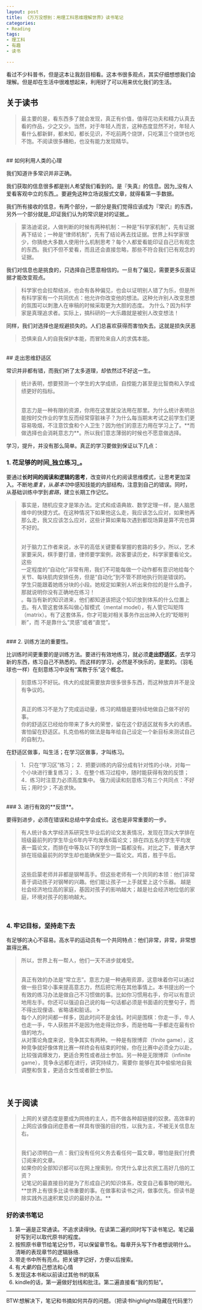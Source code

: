 ```yaml
---
layout: post
title: 《万万没想到：用理工科思维理解世界》读书笔记 
categories: 
- Reading
tags:
- 理工科
- 有趣
- 读书

---
```


看过不少科普书，但是这本让我刮目相看。这本书很多观点，其实仔细想想我们会理解。但是却在生活中很难想起来，利用好了可以用来优化我们的生活。 

## 关于读书

> 最主要的是，看东西多了就会发现，真正有价值，值得花功夫和精力认真去看的作品，少之又少。当然，对于年轻人而言，这种态度显然不对，年轻人看什么都新鲜，都未知，都长见识，不吃前两个烧饼，只吃第三个烧饼也吃不饱。不阅读很多糟粕，也没有能力发现精华。  


<!--more-->
<br />
## 如何利用人类的心理

我们知道许多常识并非正确。

我们获取的信息很多都是别人希望我们看到的。是『失真』的信息。因为\_没有人爱看客观中立的东西\_。要避免这种立场说服式文章，就得看第一手数据。

我们所有接收的信息，有两个部分，一部分是我们觉得应该成为『常识』的东西，另外一个部分就是\_印证我们认为的常识是对的证据\_。

> 蒙洛迪诺说，人做判断的时候有两种机制：一种是“科学家机制”，先有证据再下结论；一种是“律师机制”，先有了结论再去找证据。世界上科学家很少，你猜绝大多数人使用什么机制思考？每个人都爱看能印证自己已有观念的东西。我们不但不爱看，而且还会直接忽略，那些不符合我们已有观念的证据。 

我们对信息也是挑食的，只选择自己愿意相信的。一旦有了偏见，需要更多反面证据才能改变观点。

> 科学家也会拉帮结派，也会有各种偏见，也会以证明别人错了为乐，但是所有科学家有一个共同优点：他允许你改变他的想法。这种允许别人改变思想的氛围可以刺激人在审稿的时候采取更为大胆的态度。 为什么？因为科学家是真理追求者。实际上，搞科研的一大乐趣就是被别人改变想法！ 

同样，我们对选择也是规避损失的。人们总喜欢获得而害怕失去。这就是损失厌恶

> 恐惧来自人的自我保护本能，而冒险来自人的求偶本能。

<br />
## 走出思维舒适区

常识并非都有错，而我们听了太多道理，却依然过不好这一生。

> 统计表明，想要预测一个学生的大学成绩，自控能力甚至是比智商和入学成绩更好的指标。 
> 
> <br />
> 意志力是一种有限的资源，你用在这里就没法用在那里。为什么统计表明总能按时交作业的学生反而经常穿脏袜子？为什么每当期末考试之前学生们更容易吸烟，不注意饮食和个人卫生？因为他们的意志力用在学习上了。**而做选择也会消耗意志力**。所以我们意志薄弱的时候也不愿意做选择。


学习，提升，并没有那么简单。真正的学习要做到保证以下几点：

### 1. 花足够的时间\_独立练习\_。

要通过**长时间的阅读和逻辑的思考**，改变碎片化的阅读思维模式，让思考更加深入。不断地*重复*，从*基本功*中感知技能的内部结构，注意到自己的错误。同时，
从基础训练中学到*套路*，建立长期工作记忆。

> 事实是，随机应变才是笨办法。定式和成语典故、数学定理一样，是人脑思维中的快捷方式。在这种情况下如果他这么走，我应该怎么应对，如果他再那么走，我又应该怎么应对，这些计算如果每次遇到都现场算是算不完也算不好的。
> 
> <br />
> 对于脑力工作者来说，水平的高低关键要看掌握的套路的多少。所以，艺术家要采风，棋手要打谱，律师要学案例，政客要读历史，科学家要看论文。这些
> 
> <br />
> 一定程度的“自动化”非常有用，我们不可能每做一个动作都有意识地给每个关节、每块肌肉安排任务，但是“自动化”到不管不顾地执行则是错误的。 
> 
> <br />
> 学生只能跟着她练分块的小段。她规定如果别人听出来你拉的是什么曲子，那就说明你没有正确地在练习！ 
> 
> <br />
> 。每当有新的知识进来，他们都知道该把这个知识放到体系的什么位置上去。有人管这套体系叫做心智模式（mental model），有人管它叫矩阵（matrix）。有了这套体系，你才可能对相关事务作出出神入化的“眨眼判断”，而 不是靠什么“灵感”或者“直觉”。 

<br />
### 2. 训练方法的重要性。

比训练时间更重要的是训练方法。要进行有效地练习，就必须**走出舒适区**，去学习新的东西，练习自己不熟悉的。而这样的学习，必然是不快乐的，是累的。（羽毛球也一样）在刻意练习中没有“寓教于乐”这个概念。

> 刻意练习不好玩。伟大的成就需要放弃很多很多东西，而这种放弃并不是没有争议的。
> 
> <br />
> 真正的练习不是为了完成运动量，练习的精髓是要持续地做自己做不好的事。 
> 
> <br />
> 你的舒适区已经给你带来了多大的荣誉，留在这个舒适区就有多大的诱惑。害怕留在舒适区。扎克伯格的做法是每年给自己设定一个新目标来测试自己的自制力。

在舒适区做事，叫生活；在学习区做事，才叫练习。

> 1．只在“学习区”练习； 2．把要训练的内容分成有针对性的小块，对每一个小块进行重复练习； 3．在整个练习过程中，随时能获得有效的反馈； 4．练习时注意力必须高度集中。 
> 强力阅读和刻意练习有三个共同点：不好玩；用时少；不追求快。

<br />
### 3. 进行有效的**反馈**。

要得到进步，必须在错误和总结中学会成长。这也是非常重要的一步。

> 有人统计各大学经济系研究生毕业后的论文发表情况，发现在顶尖大学排在班级最前列的学生毕业6年内平均发表6篇论文；排在四五名的学生平均发表一篇论文，而排在中等及以下的学生则一篇都没有。对比之下，普通大学排在班级最前列的学生却也能确保至少一篇论文。鸡首，胜于牛后。 
> 
> <br />
> 这些启蒙老师并非都是钢琴高手。但这些老师有一个共同的本领：他们非常善于调动孩子对钢琴的兴趣。他们能让孩子一上手就爱上这个乐器。 
> 越是社会经济地位高的家庭，基因对孩子的影响越大；越是社会经济地位低的家庭，环境对孩子的影响越大。

<br />

### 4. 牢记目标，坚持走下去

有足够的决心不容易。高水平的运动员有一个共同特点：他们非常，非常，非常想赢得比赛。

> 所以，世界上有一帮人，他们一天不进步就难受。 
> 
> <br />
> 真正有效的办法是“常立志”。意志力是一种通用资源，这意味着你可以通过做一些日常小事来提高意志力，然后把它用在其他事情上。本书提出的一个有效的练习办法是做自己不习惯做的事。比如你习惯用右手，你可以有意识地用左手。你还可以强迫自己说的每一句话都必须是书面语的完整句子，而不得出现俚语、省略语和脏话。
> > 
> <br />
> 每个人的时间都一样多，因此时间不是金钱。时间是围棋：你走一手，牛人也走一手，牛人获胜并不是因为他走得比你多，而是他每一手都走在最有价值的地方。
> 
> <br />
> 从对策论角度来说，竞争其实有两种。一种是有限博弈（finite game），这种竞争就好像体育比赛一样终会有结束的时候，你在比赛中必须全力以赴，比较强调爆发力，更适合男性或者战士参加。另一种是无限博弈（infinite game），竞争永远都在进行，讲究持续力，需要你 能够在其中偷偷地自我调整和恢复，更适合女性或者颤士参加。

<br />

## 关于阅读
> 上网的关键态度是要成为网络的主人，而不做各种超链接的奴隶。高效率的上网应该像自闭症患者一样具有很强的目的性，以我为主，不被无关信息左右。
> 
> <br />
> 我们必须明白一点：我们没有任何义务去看任何一篇文章，哪怕是我们付费订阅来的文章。
> 
> <br />
> 如果你的全部知识都可以在网上搜索到，你凭什么拿比农民工高好几倍的工资？
>  
> <br />
> 记笔记的最直接目的是为了形成自己的知识体系，改变自己看事物的眼光。 
> **世界上有很多比读书重要的事。在做事和读书之间，做事优先。但读书是除实践外迅速积累见识的最好办法。**

### 好的读书笔记

1. 第一遍是正常通读。不追求读得快。在读第二遍的同时写下读书笔记。笔记最好写到可以取代原书的程度。
2. 按照原书章节给笔记分节，可以保留章节名。每章开头写下作者想说明什么。清晰的表现章节的逻辑脉络.
2. 带走书中所有亮点。把关键字记好，方便以后搜索。
3. 有*大量的*自己想法和心情
4. 发现这本书和以前读过其他书的联系
5. kindle的话，第一遍做好划线和批注。第二遍直接看“我的剪贴”。

---- 
BTW:想解决下，笔记和书摘如何共存的问题。（把读书highlights隐藏在代码里?）